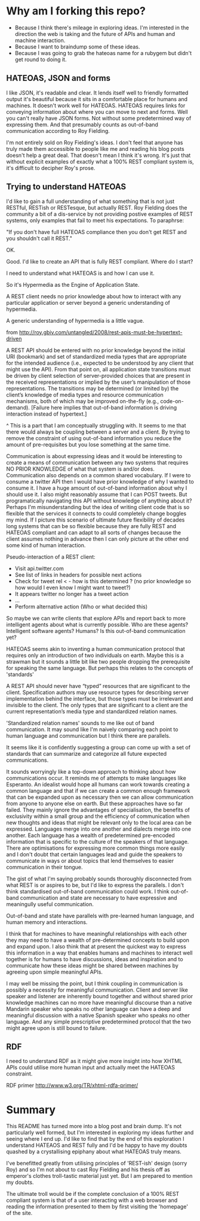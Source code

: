 Why am I forking this repo?
===========================

* Because I think there's mileage in exploring ideas. I'm interested in the direction
the web is taking and the future of APIs and human and machine interaction.
* Because I want to braindump some of these ideas.
* Because I was going to grab the hateoas name for a rubygem but didn't get round to doing it.

HATEOAS, JSON and forms
-----------------------
I like JSON, it's readable and clear. It lends itself well to friendly formatted output
it's beautiful because it sits in a comfortable place for humans and machines.
It doesn't work well for HATEOAS. HATEOAS requires links for conveying information
about where you can move to next and forms.
Well you can't really have JSON forms. Not without some predetermined way of expressing
them. And that presumably counts as out-of-band communication according to Roy Fielding.

I'm not entirely sold on Roy Fielding's ideas. I don't feel that anyone has truly made
them accessible to people like me and reading his blog posts doesn't help a great deal.
That doesn't mean I think it's wrong. It's just that without explicit examples of exactly
what a 100% REST compliant system is, it's difficult to decipher Roy's prose.

Trying to understand HATEOAS
----------------------------
I'd like to gain a full understanding of what something that is not just RESTful, RESTish
or RESTesque, but actually REST. Roy Fielding does the community a bit of a dis-service
by not providing postive examples of REST systems, only examples that fail to meet his
expectations. To paraphrse:

  "If you don't have full HATEOAS compliance then you don't get REST and you
  shouldn't call it REST."

OK.

Good. I'd like to create an API that is fully REST compliant. Where do I start?

I need to understand what HATEOAS is and how I can use it.

So it's Hypermedia as the Engine of Application State.

  A REST client needs no prior knowledge about how to interact with any particular
  application or server beyond a generic understanding of hypermedia.

A generic understanding of hypermedia is a little vague.

from http://roy.gbiv.com/untangled/2008/rest-apis-must-be-hypertext-driven

  A REST API should be entered with no prior knowledge beyond the initial URI
  (bookmark) and set of standardized media types that are appropriate for the
  intended audience (i.e., expected to be understood by any client that might
  use the API). From that point on, all application state transitions must be
  driven by client selection of server-provided choices that are present in the
  received representations or implied by the user’s manipulation of those representations.
  The transitions may be determined (or limited by) the client’s knowledge of media types
  and resource communication mechanisms, both of which may be improved on-the-fly
  (e.g., code-on-demand). [Failure here implies that out-of-band information is
  driving interaction instead of hypertext.]

^
This is a part that I am conceptually struggling with.
It seems to me that there would always be coupling between a server and a client.
By trying to remove the constraint of using out-of-band information you reduce
the amount of pre-requisites but you lose something at the same time.

Communication is about expressing ideas and it would be interesting to create a
means of communication between any two systems that requires NO PRIOR KNOWLEDGE
of what that system is and/or does. Communication also depends on a common shared
vocabulary.
If I were to consume a twitter API then I would have prior knowledge of why
I wanted to consume it. I have a huge amount of out-of-band information about
why I should use it. I also might reasonably assume that I can POST tweets.
But programatically navigating this API without knowledge of anything about it?
Perhaps I'm misunderstanding but the idea of writing client code that is so flexible that
the services it connects to could completely change boggles my mind.
If I picture this scenario of ultimate future flexibility of decades long systems
that can be so flexible because they are fully REST and HATEOAS compliant and can
adapt to all sorts of changes because the client assumes nothing in advance then
I can only picture at the other end some kind of human interaction.

Pseudo-interaction of a REST client:
  * Visit api.twitter.com
  * See list of links in headers for possible next actions
  * Check for tweet rel < - how is this determined ?
    (no prior knowledge so how would I even know I might want to tweet?)
  * It appears twitter no longer has a tweet action
  * ...
  * Perform alternative action (Who or what decided this)

So maybe we can write clients that explore APIs and report back to more intelligent
agents about what is currently possible. Who are these agents? Intelligent software
agents? Humans? Is this out-of-band communication yet?

HATEOAS seems akin to inventing a human communication protocol that requires only an introduction
of two individuals on earth. Maybe this is a strawman but it sounds a little bit
like two people dropping the prerequisite for speaking the same language.
But perhaps this relates to the concepts of 'standards'


  A REST API should never have “typed” resources that are significant to the client.
  Specification authors may use resource types for describing server implementation
  behind the interface, but those types must be irrelevant and invisible to the client.
  The only types that are significant to a client are the current representation’s media
  type and standardized relation names.

'Standardized relation names' sounds to me like out of band communication.
It may sound like I'm naively comparing each point to human language and communication
but I think there are parallels.

It seems like it is confidently suggesting a group can come up with a set
of standards that can summarize and categorize all future expected communications.

It sounds worryingly like a top-down approach to thinking about how communications occur.
It reminds me of attempts to make languages like Esperanto.
An idealist would hope all humans can work towards creating a common language
and that if we can create a common enough framework that can be expanded upon
as necessary then we can allow communication from anyone to anyone else on earth.
But these approaches have so far failed. They mainly ignore the advantages of
specialisation, the benefits of exclusivity within a small group and the efficiency of
communication when new thoughts and ideas that might be relevant only to the local
area can be expressed. Languages merge into one another and dialects merge into
one another. Each language has a wealth of predetermined pre-encoded information
that is specific to the culture of the speakers of that language. There are
optimisations for expressing more common things more easily and I don't doubt that
certain languages lead and guide the speakers to communicate in ways or about topics
that lend themselves to easier communication in their tongue.

The gist of what I'm saying probably sounds thoroughly disconnected from what
REST is or aspires to be, but I'd like to express the parallels.
I don't think standardised out-of-band communication could work.
I think out-of-band communication and state are necessary to have expressive
and meaningully useful communication.

Out-of-band and state have parallels with pre-learned human language,
and human memory and interactions.

I think that for machines to have meaningful relationships with each other they
may need to have a wealth of pre-determined concepts to build upon and expand
upon. I also think that at present the quickest way to express this information
in a way that enables humans and machines to interact well together is for
humans to have discussions, ideas and inspiration and to communicate how these
ideas might be shared between machines by agreeing upon simple meaningful APIs.

I may well be missing the point, but I think coupling in communication is
possibly a necessity for meaningful communication.
Client and server like speaker and listener are inherently bound together
and without shared prior knowledge machines can no more have meaningful discourse
than a native Mandarin speaker who speaks no other language can have a deep and
meaningful discussion with a native Spanish speaker who speaks no other language.
And any simple prescriptive predetermined protocol that the two might agree upon
is still bound to failure.

RDF
---
I need to understand RDF as it might give more insight into how XHTML APIs
could utilise more human input and actually meet the HATEOAS constraint.

RDF primer http://www.w3.org/TR/xhtml-rdfa-primer/

Summary
=======

This README has turned more into a blog post and brain dump.
It's not particularly well formed, but I'm interested in exploring my ideas
further and seeing where I end up. I'd like to find that by the end of this
exploration I understand HATEAOS and REST fully and I'd be happy to have my
doubts quashed by a crystallising epiphany about what HATEOAS truly means.

I've benefitted greatly from utilising principles of 'REST-ish' design (sorry
Roy) and so I'm not about to cast Roy Fielding and his thesis off as emperor's
clothes troll-tastic material just yet. But I am prepared to mention my doubts.

The ultimate troll would be if the complete conclusion of a 100% REST compliant
system is that of a user interacting with a web browser and reading the information
presented to them by first visiting the 'homepage' of the site.


